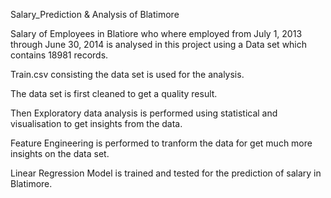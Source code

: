Salary_Prediction & Analysis of Blatimore

Salary of Employees in Blatiore who where employed from July 1, 2013 through June 30, 2014 is analysed in this project using a Data set which contains 18981 records.

Train.csv consisting the data set is used for the analysis.

The data set is first cleaned to get a quality result.

Then Exploratory data analysis is performed using statistical and visualisation to get insights from the data.

Feature Engineering is performed to tranform the data for get much more insights on the data set.

Linear Regression Model is trained and tested for the prediction of salary in Blatimore.
